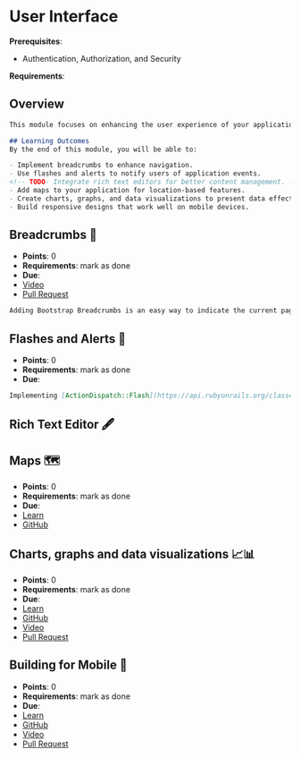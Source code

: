 # User Interface

**Prerequisites**:
<!-- finish all web dev modules -->
- Authentication, Authorization, and Security

**Requirements**:
<!-- none -->

## Overview
```md
This module focuses on enhancing the user experience of your applications through various UI elements and techniques. You will learn to implement breadcrumbs, flashes and alerts, rich text editors, maps, charts, and mobile-friendly designs. These skills will help you create intuitive and visually appealing interfaces for your users.

## Learning Outcomes
By the end of this module, you will be able to:

- Implement breadcrumbs to enhance navigation.
- Use flashes and alerts to notify users of application events.
<!-- TODO- Integrate rich text editors for better content management. -->
- Add maps to your application for location-based features.
- Create charts, graphs, and data visualizations to present data effectively.
- Build responsive designs that work well on mobile devices.
```

## Breadcrumbs 🍞
- **Points**: 0
- **Requirements**: mark as done
- **Due**: 
- [Video](https://www.youtube.com/watch?v=zxtc5Ye-TkY)
- [Pull Request](https://github.com/DPI-WE/readit/pull/12)
```md
Adding Bootstrap Breadcrumbs is an easy way to indicate the current page’s location within a navigational hierarchy. Check out [this gist](https://gist.github.com/heratyian/4604ae64c3c4a0e1774d5d4336cc10e3) with a dynamic Ruby on Rails implementation.
```

## Flashes and Alerts 🚨
- **Points**: 0
- **Requirements**: mark as done
- **Due**: 
```md
Implementing [ActionDispatch::Flash](https://api.rubyonrails.org/classes/ActionDispatch/Flash.html) is a great built-in way to notify/alert users of what's happening in your app. [Check out this gist](https://gist.github.com/heratyian/1c556c443fd9c76461fa4b931acf70c3) with flashes styled as dismissible bootstrap alerts.
```

<!-- TODO: https://github.com/DPI-WE/curriculum/issues/29 -->
## Rich Text Editor 🖋️

## Maps 🗺️
- **Points**: 0
- **Requirements**: mark as done
- **Due**: 
- [Learn](https://learn.firstdraft.com/lessons/349-mapbox)
- [GitHub](https://github.com/DPI-WE/mapbox)

## Charts, graphs and data visualizations 📈📊
- **Points**: 0
- **Requirements**: mark as done
- **Due**: 
- [Learn](https://learn.firstdraft.com/lessons/333-charts-graphs-and-data-visualizations)
- [GitHub](https://github.com/DPI-WE/charts-graphs-and-data-visualizations)
- [Video](https://youtu.be/ewmdorPMT-A)
- [Pull Request](https://github.com/DPI-WE/chartkick-example/pull/1)

## Building for Mobile 📲
- **Points**: 0
- **Requirements**: mark as done
- **Due**: 
- [Learn](https://learn.firstdraft.com/lessons/405-building-for-mobile)
- [GitHub](https://github.com/DPI-WE/building-for-mobile)
- [Video](https://youtu.be/IDn4JQ85UUk)
- [Pull Request](https://github.com/DPI-WE/readit/pull/32)
